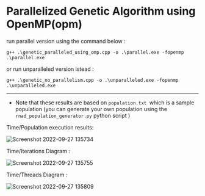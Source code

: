 # Parallelized Genetic Algorithm using OpenMP(opm) 
run parallel version using the command below :
```
g++ .\genetic_paralleled_using_omp.cpp -o .\parallel.exe -fopenmp
.\parallel.exe
```
or run unparalleled version istead :
```
g++ .\genetic_no_parallelism.cpp -o .\unparalleled.exe -fopenmp
.\unparalleled.exe
```
---
- Note that these results are based on ``population.txt ``which is a sample population (you can generate your own population using the ``rnad_population_generator.py`` python script )

Time/Population execution results: 

![Screenshot 2022-09-27 135734](https://user-images.githubusercontent.com/45815376/192565314-2eeb1b7f-26aa-49cc-bc62-90aa65cbefa3.png)

Time/Iterations Diagram : 

![Screenshot 2022-09-27 135755](https://user-images.githubusercontent.com/45815376/192565289-0581f6e3-580d-4f36-ac04-0f06e3426ca3.png)

Time/Threads Diagram : 

![Screenshot 2022-09-27 135809](https://user-images.githubusercontent.com/45815376/192565305-07990bd5-a8d5-446d-9539-689635fb42a3.png)
